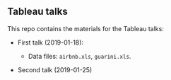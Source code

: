 ## Tableau talks

This repo contains the materials for the Tableau talks:

* First talk (2019-01-18):

  + Data files: `airbnb.xls`, `guarini.xls`.
  
* Second talk (2019-01-25)
